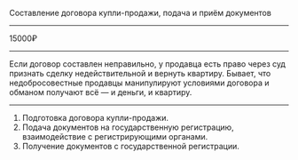 Составление договора купли-продажи, подача и приём документов

----

15000₽

----

Если договор составлен неправильно, у продавца есть право через суд признать сделку недействительной и вернуть квартиру. Бывает, что недобросовестные продавцы манипулируют условиями договора и обманом получают всё — и деньги, и квартиру.

----

1. Подготовка договора купли-продажи.
2. Подача документов на государственную регистрацию, взаимодействие с регистрирующими органами.
3. Получение документов с государственной регистрации.
